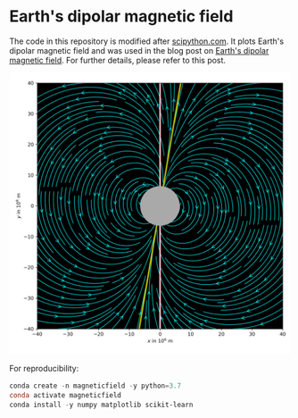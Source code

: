 # Earth's dipolar magnetic field

The code in this repository is modified after [scipython.com](https://scipython.com/blog/visualizing-the-earths-magnetic-field/). It plots Earth's dipolar magnetic field and was used in the  blog post on [Earth's dipolar magnetic field](https://www.fabriziomusacchio.com/blog/2020-08-17-earth_dipole_field/). For further details, please refer to this post.

![img](earths_magnetic_field.png)

For reproducibility:

```powershell
conda create -n magneticfield -y python=3.7
conda activate magneticfield
conda install -y numpy matplotlib scikit-learn
```
